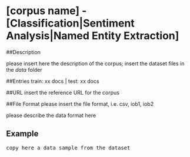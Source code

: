 # [corpus name] - [Classification|Sentiment Analysis|Named Entity Extraction]
##Description

please insert here the description of the corpus; insert the dataset files in the _data_ folder

##Entries
train: xx docs  | test:  xx docs

##URL
insert the reference URL for the corpus

##File Format
please insert the file format, i.e. csv, iob1, iob2

please describe the data format here 

## Example
<pre>
copy here a data sample from the dataset
</pre>
